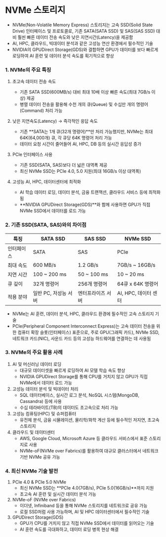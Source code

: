 # NVMe 스토리지 #

  * NVMe(Non-Volatile Memory Express) 스토리지는 고속 SSD(Solid State Drive) 인터페이스 및 프로토콜로, 기존 SATA(SATA SSD) 및 SAS(SAS SSD) 대비 훨씬 빠른 데이터 전송 속도와 낮은 지연시간(Latency)을 제공함
  *  AI, HPC, 클라우드, 빅데이터 분석과 같은 고성능 연산 환경에서 필수적인 기술
  *  NVIDIA의 GPUDirect Storage(GDS)와 결합하면 GPU가 데이터를 보다 빠르게 로딩하여
AI 훈련 및 데이터 분석 속도를 획기적으로 향상

### 1. NVMe의 주요 특징 ###

  1) 초고속 데이터 전송 속도
     * 기존 SATA SSD(600MB/s) 대비 최대 10배 이상 빠른 속도(최대 7GB/s 이상) 제공
     * 병렬 데이터 전송을 활용해 수천 개의 큐(Queue) 및 수십만 개의 명령어(Command) 처리 가능

  2) 낮은 지연속도(Latency) → 즉각적인 응답 속도
     * 기존 **SATA는 1개 큐(32개 명령어)**만 처리 가능했지만, NVMe는 최대 64K(64,000개) 큐, 각 큐당 64K 명령어 처리 가능
     * 데이터 요청 시간이 줄어들어 AI, HPC, DB 등의 실시간 응답성 증가

  3) PCIe 인터페이스 사용
     * 기존 SSD(SATA, SAS)보다 더 넓은 대역폭 제공
     * 최신 NVMe SSD는 PCIe 4.0, 5.0 지원(최대 16GB/s 이상 대역폭)

  4) 고성능 AI, HPC, 데이터센터에 최적화
     * AI 학습 데이터 로딩, 데이터 분석, 금융 트랜잭션, 클라우드 서비스 등에 최적화됨
     * **NVIDIA GPUDirect Storage(GDS)**와 함께 사용하면 GPU가 직접 NVMe SSD에서 데이터를 로드 가능

### 2. 기존 SSD(SATA, SAS)와의 차이점 ###

| 특징       | SATA SSD            | SAS SSD           | NVMe SSD |
|------------|---------------------|------------------- |-----------|
| 인터페이스 | SATA                | SAS               | PCIe     |
| 최대 속도  | 600 MB/s            | 1.2 GB/s          | 7GB/s ~ 16GB/s |
| 지연 시간  | 100 ~ 200 ms        | 50 ~ 100 ms       | 10 ~ 20 ms |
| 큐 깊이    | 32개 명령어          | 256개 명령어      | 64큐 x 64K 명령어 |
| 적용 분야  | 일반 PC, 저성능 서버 | 엔터프라이즈 서버 | AI, HPC, 데이터 센터 |

* NVMe는 AI 훈련, 데이터 분석, HPC, 클라우드 환경에 필수적인 고속 스토리지 기술
* PCIe(Peripheral Component Interconnect Express)는 고속 데이터 전송을 위한 컴퓨터 확장 슬롯(인터페이스) 표준으로, 주로 GPU(그래픽 카드), NVMe SSD, 네트워크 카드(NIC), 사운드 카드 등의 고성능 하드웨어를 연결하는 데 사용됨

### 3. NVMe의 주요 활용 사례 ###

  1) AI 및 머신러닝 데이터 로딩
     * 대규모 데이터셋을 빠르게 로딩하여 AI 모델 학습 속도 향상
     * NVIDIA GPUDirect Storage를 통해 CPU를 거치지 않고 GPU가 직접 NVMe에서 데이터 로드 가능
  2) 고성능 데이터 분석 및 빅데이터 처리
     * SQL 데이터베이스, 실시간 로그 분석, NoSQL 시스템(MongoDB, Cassandra) 등에 사용
     * 수십 테라바이트(TB)의 데이터도 초고속으로 처리 가능
  3) 고성능 컴퓨팅(HPC) 및 슈퍼컴퓨터
     * 유전체 분석, 금융 시뮬레이션, 물리학/화학 계산 등에 필수적인 저지연, 초고속 스토리지
  4) 클라우드 및 데이터센터
     * AWS, Google Cloud, Microsoft Azure 등 클라우드 서비스에서 표준 스토리지로 사용
     * NVMe-oF(NVMe over Fabrics)를 활용하여 대규모 클러스터에서 네트워크 기반 NVMe 공유 가능

### 4. 최신 NVMe 기술 발전 ###

  1) PCIe 4.0 & PCIe 5.0 NVMe
     * 최신 NVMe SSD는 **PCIe 4.0(7GB/s), PCIe 5.0(16GB/s)**까지 지원
     * 초고속 AI 훈련 및 실시간 데이터 분석 가능
  2) NVMe-oF (NVMe over Fabrics)
     * 이더넷, Infiniband 등을 통해 NVMe 스토리지를 네트워크로 공유 가능
     * 로컬 SSD처럼 사용 가능하며, AI 및 HPC 데이터센터에서 필수적인 기술
  3) GPUDirect Storage(GDS)
     * GPU가 CPU를 거치지 않고 직접 NVMe SSD에서 데이터를 읽어오는 기술
     * AI 훈련 속도를 극대화하고, 데이터 로딩 병목 현상 해결


